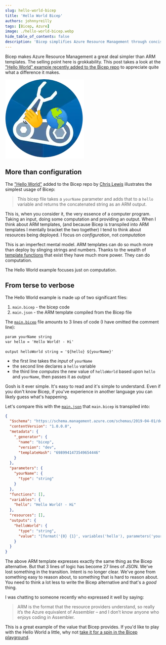 ```yaml
---
slug: hello-world-bicep
title: 'Hello World Bicep'
authors: johnnyreilly
tags: [Bicep, Azure]
image: ./hello-world-bicep.webp
hide_table_of_contents: false
description: 'Bicep simplifies Azure Resource Management through concise syntax. The "Hello World" example highlights how Bicep outperforms ARM templates.'
---
```


Bicep makes Azure Resource Management a great deal simpler than ARM templates. The selling point here is grokkability. This post takes a look at the ["Hello World" example recently added to the Bicep repo](https://github.com/Azure/bicep/pull/2011) to appreciate quite what a difference it makes.

![hello world bicep](hello-world-bicep.webp)

<!--truncate-->

## More than configuration

The ["Hello World"](https://github.com/Azure/bicep/tree/187d4d2047dc83c69695ba79761f552bcb00c319/docs/examples/000/01-hello-world) added to the Bicep repo by [Chris Lewis](https://github.com/ChristopherGLewis) illustrates the simplest usage of Bicep:

> This bicep file takes a `yourName` parameter and adds that to a `hello` variable and returns the concatenated string as an ARM output.

This is, when you consider it, the very essence of a computer program. Taking an input, doing some computation and providing an output. When I think about ARM templates, (and because Bicep is transpiled into ARM templates I mentally bracket the two together) I tend to think about resources being deployed. I focus on _configuration_, not _computation_

This is an imperfect mental model. ARM templates can do so much more than deploy by slinging strings and numbers. Thanks to the wealth of [template functions](https://docs.microsoft.com/en-us/azure/azure-resource-manager/templates/template-functions) that exist they have much more power. They can do computation.

The Hello World example focuses just on computation.

## From terse to verbose

The Hello World example is made up of two significant files:

1. `main.bicep` - the bicep code
2. `main.json` - the ARM template compiled from the Bicep file

The [`main.bicep`](https://github.com/Azure/bicep/blob/187d4d2047dc83c69695ba79761f552bcb00c319/docs/examples/000/01-hello-world/main.bicep) file amounts to 3 lines of code (I have omitted the comment line):

```bicep
param yourName string
var hello = 'Hello World! - Hi'

output helloWorld string = '${hello} ${yourName}'
```

- the first line takes the _input_ of `yourName`
- the second line declares a `hello` variable
- the third line _computes_ the new value of `helloWorld` based upon `hello` and `yourName`, then passes it as _output_

Gosh is it ever simple. It's easy to read and it's simple to understand. Even if you don't know Bicep, if you've experience in another language you can likely guess what's happening.

Let's compare this with the [`main.json`](https://github.com/Azure/bicep/blob/187d4d2047dc83c69695ba79761f552bcb00c319/docs/examples/000/01-hello-world/main.json) that `main.bicep` is transpiled into:

```json
{
  "$schema": "https://schema.management.azure.com/schemas/2019-04-01/deploymentTemplate.json#",
  "contentVersion": "1.0.0.0",
  "metadata": {
    "_generator": {
      "name": "bicep",
      "version": "dev",
      "templateHash": "6989941473549654446"
    }
  },
  "parameters": {
    "yourName": {
      "type": "string"
    }
  },
  "functions": [],
  "variables": {
    "hello": "Hello World! - Hi"
  },
  "resources": [],
  "outputs": {
    "helloWorld": {
      "type": "string",
      "value": "[format('{0} {1}', variables('hello'), parameters('yourName'))]"
    }
  }
}
```

The above ARM template expresses exactly the same thing as the Bicep alternative. But that 3 lines of logic has become 27 lines of JSON. We've lost something in the transition. Intent is no longer clear. We've gone from something easy to reason about, to something that is hard to reason about. You need to think a lot less to write the Bicep alternative and that's a _good_ thing.

I was chatting to someone recently who expressed it well by saying:

> ARM is the format that the resource providers understand, so really it’s the Azure equivalent of Assembler – and I don’t know anyone who enjoys coding in Assembler.

This is a great example of the value that Bicep provides. If you'd like to play with the Hello World a little, why not [take it for a spin in the Bicep playground](https://aka.ms/bicepdemo#eJzT1w9OzC3ISVXISM3JyVcozy/KSeEqSCxKzFWozC8t8kvMTVUoLinKzEvnKkssgqqyVVD3ADPCQcoVFXQVPDLVubjyS0sKSksgasAyUJ0g9SrVYOFaBZVqmLm16gCvlitr).
